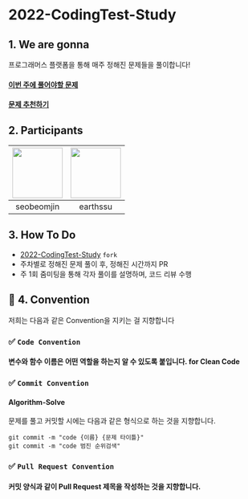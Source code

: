 # 2022-CodingTest-Study

### 

## 1. We are gonna 
프로그래머스 플랫폼을 통해 매주 정해진 문제들을 풀이합니다! 

<h4>
    <a href="https://www.notion.so/beomjinseo/178f9841db414ba9ac19e9097d38094c">
        이번 주에 풀어야할 문제
    </a>
</h4>
<h4>
    <a href="https://www.notion.so/beomjinseo/1934637484144914aca80d1f0598a786"> 
        문제 추천하기
    </a>
</h4>

## 2. Participants

| [<img src="https://avatars.githubusercontent.com/u/49199790?v=4" width="100">](https://github.com/seobeomjin)| [<img src="https://avatars.githubusercontent.com/u/39795055?v=4" width="100">](https://github.com/earthssu) | 
| :-----------------------------------: | :---------------------------------------: | 
|seobeomjin|earthssu|


## 3. How To Do
- [2022-CodingTest-Study](https://github.com/seobeomjin/2022-CodingTest-Study) `fork` 
- 주차별로 정해진 문제 풀이 후, 정해진 시간까지 PR 
- 주 1회 줌미팅을 통해 각자 풀이를 설명하며, 코드 리뷰 수행 


## 💖 4. Convention
저희는 다음과 같은 Convention을 지키는 걸 지향합니다

### ✅  `Code Convention`
#### 변수와 함수 이름은 어떤 역할을 하는지 알 수 있도록 붙입니다. for Clean Code


### ✅ `Commit Convention`

#### Algorithm-Solve
문제를 풀고 커밋할 시에는 다음과 같은 형식으로 하는 것을 지향합니다.
```
git commit -m "code {이름} {문제 타이틀}"
git commit -m "code 범진 순위검색"
```

### ✅ `Pull Request Convention`
#### 커밋 양식과 같이 Pull Request 제목을 작성하는 것을 지향합니다.